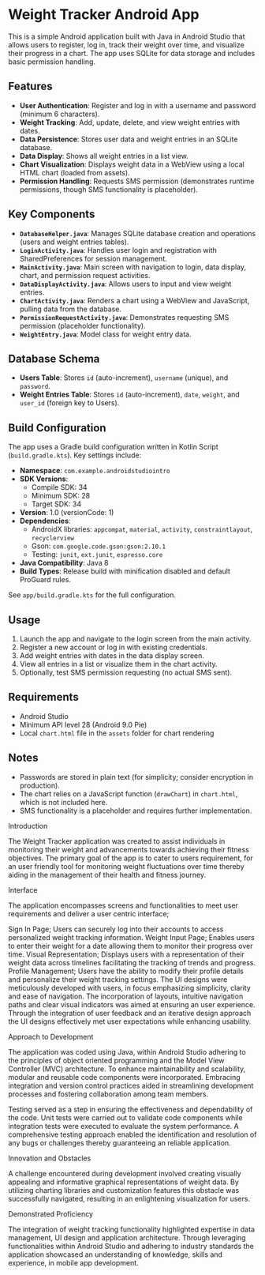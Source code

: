 # Weight Tracker Android App

This is a simple Android application built with Java in Android Studio that allows users to register, log in, track their weight over time, and visualize their progress in a chart. The app uses SQLite for data storage and includes basic permission handling.

## Features

- **User Authentication**: Register and log in with a username and password (minimum 6 characters).
- **Weight Tracking**: Add, update, delete, and view weight entries with dates.
- **Data Persistence**: Stores user data and weight entries in an SQLite database.
- **Data Display**: Shows all weight entries in a list view.
- **Chart Visualization**: Displays weight data in a WebView using a local HTML chart (loaded from assets).
- **Permission Handling**: Requests SMS permission (demonstrates runtime permissions, though SMS functionality is placeholder).

## Key Components

- **`DatabaseHelper.java`**: Manages SQLite database creation and operations (users and weight entries tables).
- **`LoginActivity.java`**: Handles user login and registration with SharedPreferences for session management.
- **`MainActivity.java`**: Main screen with navigation to login, data display, chart, and permission request activities.
- **`DataDisplayActivity.java`**: Allows users to input and view weight entries.
- **`ChartActivity.java`**: Renders a chart using a WebView and JavaScript, pulling data from the database.
- **`PermissionRequestActivity.java`**: Demonstrates requesting SMS permission (placeholder functionality).
- **`WeightEntry.java`**: Model class for weight entry data.

## Database Schema

- **Users Table**: Stores `id` (auto-increment), `username` (unique), and `password`.
- **Weight Entries Table**: Stores `id` (auto-increment), `date`, `weight`, and `user_id` (foreign key to Users).

## Build Configuration

The app uses a Gradle build configuration written in Kotlin Script (`build.gradle.kts`). Key settings include:

- **Namespace**: `com.example.androidstudiointro`
- **SDK Versions**: 
  - Compile SDK: 34
  - Minimum SDK: 28
  - Target SDK: 34
- **Version**: 1.0 (versionCode: 1)
- **Dependencies**:
  - AndroidX libraries: `appcompat`, `material`, `activity`, `constraintlayout`, `recyclerview`
  - Gson: `com.google.code.gson:gson:2.10.1`
  - Testing: `junit`, `ext.junit`, `espresso.core`
- **Java Compatibility**: Java 8
- **Build Types**: Release build with minification disabled and default ProGuard rules.

See `app/build.gradle.kts` for the full configuration.

## Usage

1. Launch the app and navigate to the login screen from the main activity.
2. Register a new account or log in with existing credentials.
3. Add weight entries with dates in the data display screen.
4. View all entries in a list or visualize them in the chart activity.
5. Optionally, test SMS permission requesting (no actual SMS sent).

## Requirements

- Android Studio
- Minimum API level 28 (Android 9.0 Pie)
- Local `chart.html` file in the `assets` folder for chart rendering

## Notes

- Passwords are stored in plain text (for simplicity; consider encryption in production).
- The chart relies on a JavaScript function (`drawChart`) in `chart.html`, which is not included here.
- SMS functionality is a placeholder and requires further implementation.


Introduction


The Weight Tracker application was created to assist individuals in monitoring their weight and advancements towards achieving their fitness objectives. The primary goal of the app is to cater to users requirement, for an user friendly tool for monitoring weight fluctuations over time thereby aiding in the management of their health and fitness journey.

Interface


The application encompasses screens and functionalities to meet user requirements and deliver a user centric interface;

Sign In Page; Users can securely log into their accounts to access personalized weight tracking information.
Weight Input Page; Enables users to enter their weight for a date allowing them to monitor their progress over time.
Visual Representation; Displays users with a representation of their weight data across timelines facilitating the tracking of trends and progress.
Profile Management; Users have the ability to modify their profile details and personalize their weight tracking settings.
The UI designs were meticulously developed with users, in focus emphasizing simplicity, clarity and ease of navigation. The incorporation of layouts, intuitive navigation paths and clear visual indicators was aimed at ensuring an user experience. Through the integration of user feedback and an iterative design approach the UI designs effectively met user expectations while enhancing usability.

Approach to Development


The application was coded using Java, within Android Studio adhering to the principles of object oriented programming and the Model View Controller (MVC) architecture. To enhance maintainability and scalability, modular and reusable code components were incorporated. Embracing integration and version control practices aided in streamlining development processes and fostering collaboration among team members.

Testing served as a step in ensuring the effectiveness and dependability of the code. Unit tests were carried out to validate code components while integration tests were executed to evaluate the system performance. A comprehensive testing approach enabled the identification and resolution of any bugs or challenges thereby guaranteeing an reliable application.

Innovation and Obstacles


A challenge encountered during development involved creating visually appealing and informative graphical representations of weight data. By utilizing charting libraries and customization features this obstacle was successfully navigated, resulting in an enlightening visualization for users.

Demonstrated Proficiency


The integration of weight tracking functionality highlighted expertise in data management, UI design and application architecture. Through leveraging functionalities within Android Studio and adhering to industry standards the application showcased an understanding of knowledge, skills and experience, in mobile app development.
